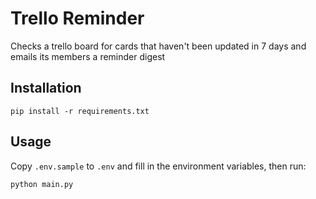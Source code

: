 # Trello Reminder
Checks a trello board for cards that haven't been updated in 7 days and emails its members a reminder digest

## Installation
`pip install -r requirements.txt`

## Usage
Copy `.env.sample` to `.env` and fill in the environment variables, then run:

`python main.py` 